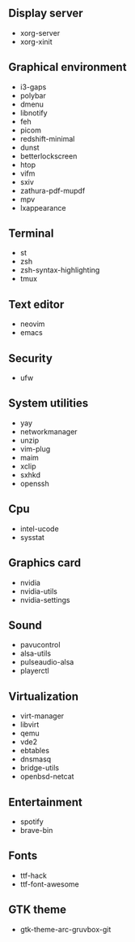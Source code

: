 ## Display server
* xorg-server
* xorg-xinit

## Graphical environment
* i3-gaps
* polybar
* dmenu
* libnotify
* feh
* picom
* redshift-minimal
* dunst
* betterlockscreen
* htop
* vifm
* sxiv
* zathura-pdf-mupdf
* mpv
* lxappearance

## Terminal
* st
* zsh
* zsh-syntax-highlighting
* tmux

## Text editor
* neovim
* emacs

## Security
* ufw

## System utilities
* yay
* networkmanager
* unzip
* vim-plug
* maim
* xclip
* sxhkd
* openssh

## Cpu
* intel-ucode
* sysstat

## Graphics card
* nvidia
* nvidia-utils
* nvidia-settings

## Sound
* pavucontrol
* alsa-utils
* pulseaudio-alsa
* playerctl

## Virtualization
* virt-manager
* libvirt
* qemu
* vde2
* ebtables
* dnsmasq
* bridge-utils
* openbsd-netcat

## Entertainment
* spotify
* brave-bin

## Fonts
* ttf-hack
* ttf-font-awesome

## GTK theme
* gtk-theme-arc-gruvbox-git
